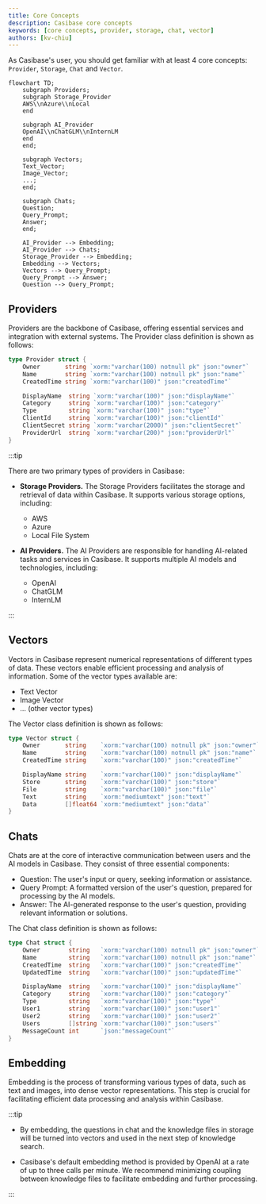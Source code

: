 ```yaml
---
title: Core Concepts
description: Casibase core concepts
keywords: [core concepts, provider, storage, chat, vector]
authors: [kv-chiu]
---
```


As Casibase's user, you should get familiar with at least 4 core concepts: `Provider`, `Storage`, `Chat` and `Vector`.

```mermaid
flowchart TD;
    subgraph Providers;
    subgraph Storage_Provider
    AWS\\nAzure\\nLocal
    end
    
    subgraph AI_Provider
    OpenAI\\nChatGLM\\nInternLM
    end
    end;
    
    subgraph Vectors;
    Text_Vector;
    Image_Vector;
    ...;
    end;
    
    subgraph Chats;
    Question;
    Query_Prompt;
    Answer;
    end;
    
    AI_Provider --> Embedding;
    AI_Provider --> Chats;
    Storage_Provider --> Embedding;
    Embedding --> Vectors;
    Vectors --> Query_Prompt;
    Query_Prompt --> Answer;
    Question --> Query_Prompt;
```

## Providers

Providers are the backbone of Casibase, offering essential services and integration with external systems. The Provider class definition is shown as follows:

```go
type Provider struct {
    Owner       string `xorm:"varchar(100) notnull pk" json:"owner"`
    Name        string `xorm:"varchar(100) notnull pk" json:"name"`
    CreatedTime string `xorm:"varchar(100)" json:"createdTime"`

    DisplayName  string `xorm:"varchar(100)" json:"displayName"`
    Category     string `xorm:"varchar(100)" json:"category"`
    Type         string `xorm:"varchar(100)" json:"type"`
    ClientId     string `xorm:"varchar(100)" json:"clientId"`
    ClientSecret string `xorm:"varchar(2000)" json:"clientSecret"`
    ProviderUrl  string `xorm:"varchar(200)" json:"providerUrl"`
}
```

:::tip

There are two primary types of providers in Casibase:

- **Storage Providers.** The Storage Providers facilitates the storage and retrieval of data within Casibase. It supports various storage options, including:
  - AWS
  - Azure
  - Local File System

- **AI Providers.** The AI Providers are responsible for handling AI-related tasks and services in Casibase. It supports multiple AI models and technologies, including:
  - OpenAI
  - ChatGLM
  - InternLM

:::

## Vectors

Vectors in Casibase represent numerical representations of different types of data. These vectors enable efficient processing and analysis of information. Some of the vector types available are:

- Text Vector
- Image Vector
- ... (other vector types)

The Vector class definition is shown as follows:

```go
type Vector struct {
    Owner       string    `xorm:"varchar(100) notnull pk" json:"owner"`
    Name        string    `xorm:"varchar(100) notnull pk" json:"name"`
    CreatedTime string    `xorm:"varchar(100)" json:"createdTime"`

    DisplayName string    `xorm:"varchar(100)" json:"displayName"`
    Store       string    `xorm:"varchar(100)" json:"store"`
    File        string    `xorm:"varchar(100)" json:"file"`
    Text        string    `xorm:"mediumtext" json:"text"`
    Data        []float64 `xorm:"mediumtext" json:"data"`
}
```

## Chats

Chats are at the core of interactive communication between users and the AI models in Casibase. They consist of three essential components:

- Question: The user's input or query, seeking information or assistance.
- Query Prompt: A formatted version of the user's question, prepared for processing by the AI models.
- Answer: The AI-generated response to the user's question, providing relevant information or solutions.

The Chat class definition is shown as follows:

```go
type Chat struct {
    Owner        string   `xorm:"varchar(100) notnull pk" json:"owner"`
    Name         string   `xorm:"varchar(100) notnull pk" json:"name"`
    CreatedTime  string   `xorm:"varchar(100)" json:"createdTime"`
    UpdatedTime  string   `xorm:"varchar(100)" json:"updatedTime"`

    DisplayName  string   `xorm:"varchar(100)" json:"displayName"`
    Category     string   `xorm:"varchar(100)" json:"category"`
    Type         string   `xorm:"varchar(100)" json:"type"`
    User1        string   `xorm:"varchar(100)" json:"user1"`
    User2        string   `xorm:"varchar(100)" json:"user2"`
    Users        []string `xorm:"varchar(100)" json:"users"`
    MessageCount int      `json:"messageCount"`
}
```

## Embedding

Embedding is the process of transforming various types of data, such as text and images, into dense vector representations. This step is crucial for facilitating efficient data processing and analysis within Casibase.

:::tip

- By embedding, the questions in chat and the knowledge files in storage will be turned into vectors and used in the next step of knowledge search.

- Casibase's default embedding method is provided by OpenAI at a rate of up to three calls per minute. We recommend minimizing coupling between knowledge files to facilitate embedding and further processing.

:::
